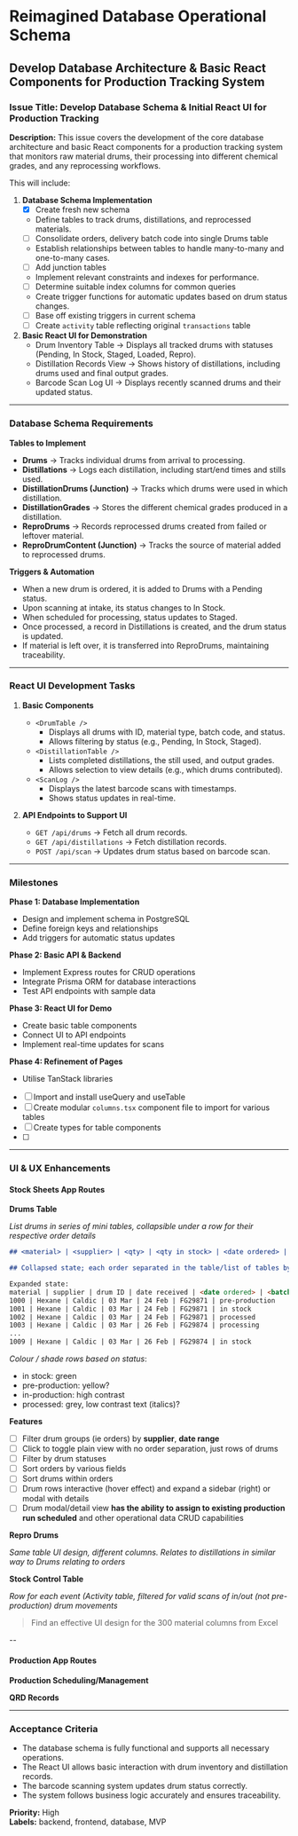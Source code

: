 # Reimagined Database Operational Schema

## Develop Database Architecture & Basic React Components for Production Tracking System

### Issue Title: Develop Database Schema & Initial React UI for Production Tracking

**Description:**
This issue covers the development of the core database architecture and basic React components for a production tracking system that monitors raw material drums, their processing into different chemical grades, and any reprocessing workflows.

This will include:

1. **Database Schema Implementation**
   - [x] Create fresh new schema
   - Define tables to track drums, distillations, and reprocessed materials.
   - [ ] Consolidate orders, delivery batch code into single Drums table
   - Establish relationships between tables to handle many-to-many and one-to-many cases.
   - [ ] Add junction tables
   - Implement relevant constraints and indexes for performance.
   - [ ] Determine suitable index columns for common queries
   - Create trigger functions for automatic updates based on drum status changes.
   - [ ] Base off existing triggers in current schema
   - [ ] Create `activity` table reflecting original `transactions` table
2. **Basic React UI for Demonstration**
   - Drum Inventory Table → Displays all tracked drums with statuses (Pending, In Stock, Staged, Loaded, Repro).
   - Distillation Records View → Shows history of distillations, including drums used and final output grades.
   - Barcode Scan Log UI → Displays recently scanned drums and their updated status.

---

### Database Schema Requirements

**Tables to Implement**

- **Drums** → Tracks individual drums from arrival to processing.
- **Distillations** → Logs each distillation, including start/end times and stills used.
- **DistillationDrums (Junction)** → Tracks which drums were used in which distillation.
- **DistillationGrades** → Stores the different chemical grades produced in a distillation.
- **ReproDrums** → Records reprocessed drums created from failed or leftover material.
- **ReproDrumContent (Junction)** → Tracks the source of material added to reprocessed drums.

**Triggers & Automation**

- When a new drum is ordered, it is added to Drums with a Pending status.
- Upon scanning at intake, its status changes to In Stock.
- When scheduled for processing, status updates to Staged.
- Once processed, a record in Distillations is created, and the drum status is updated.
- If material is left over, it is transferred into ReproDrums, maintaining traceability.

---

### React UI Development Tasks

1. **Basic Components**

   - `<DrumTable />`
     - Displays all drums with ID, material type, batch code, and status.
     - Allows filtering by status (e.g., Pending, In Stock, Staged).
   - `<DistillationTable />`
     - Lists completed distillations, the still used, and output grades.
     - Allows selection to view details (e.g., which drums contributed).
   - `<ScanLog />`
     - Displays the latest barcode scans with timestamps.
     - Shows status updates in real-time.

2. **API Endpoints to Support UI**
   - `GET /api/drums` → Fetch all drum records.
   - `GET /api/distillations` → Fetch distillation records.
   - `POST /api/scan` → Updates drum status based on barcode scan.

---

### Milestones

**Phase 1: Database Implementation**

- Design and implement schema in PostgreSQL
- Define foreign keys and relationships
- Add triggers for automatic status updates

**Phase 2: Basic API & Backend**

- Implement Express routes for CRUD operations
- Integrate Prisma ORM for database interactions
- Test API endpoints with sample data

**Phase 3: React UI for Demo**

- Create basic table components
- Connect UI to API endpoints
- Implement real-time updates for scans

**Phase 4: Refinement of Pages**

- Utilise TanStack libraries
- [ ] Import and install useQuery and useTable
- [ ] Create modular `columns.tsx` component file to import for various tables
- [ ] Create types for table components
- [ ]

---

### UI & UX Enhancements

#### Stock Sheets App Routes

**Drums Table**

_List drums in series of mini tables, collapsible under a row for their respective order details_

```md
## <material> | <supplier> | <qty> | <qty in stock> | <date ordered> | <batch code> | <status>

## Collapsed state; each order separated in the table/list of tables by gap

Expanded state:
material | supplier | drum ID | date received | <date ordered> | <batch code> | <status>
1000 | Hexane | Caldic | 03 Mar | 24 Feb | FG29871 | pre-production
1001 | Hexane | Caldic | 03 Mar | 24 Feb | FG29871 | in stock
1002 | Hexane | Caldic | 03 Mar | 24 Feb | FG29871 | processed
1003 | Hexane | Caldic | 03 Mar | 26 Feb | FG29874 | processing
...
1009 | Hexane | Caldic | 03 Mar | 26 Feb | FG29874 | in stock
```

_Colour / shade rows based on status_:

- in stock: green
- pre-production: yellow?
- in-production: high contrast
- processed: grey, low contrast text (italics)?

**Features**

- [ ] Filter drum groups (ie orders) by **supplier**, **date range**
- [ ] Click to toggle plain view with no order separation, just rows of drums
- [ ] Filter by drum statuses
- [ ] Sort orders by various fields
- [ ] Sort drums within orders
- [ ] Drum rows interactive (hover effect) and expand a sidebar (right) or modal with details
- [ ] Drum modal/detail view **has the ability to assign to existing production run scheduled** and other operational data CRUD capabilities

**Repro Drums**

_Same table UI design, different columns. Relates to distillations in similar way to Drums relating to orders_

**Stock Control Table**

_Row for each event (Activity table, filtered for valid scans of in/out (not pre-production) drum movements_

> Find an effective UI design for the 300 material columns from Excel

--

#### Production App Routes

**Production Scheduling/Management**

**QRD Records**

---

### Acceptance Criteria

- The database schema is fully functional and supports all necessary operations.
- The React UI allows basic interaction with drum inventory and distillation records.
- The barcode scanning system updates drum status correctly.
- The system follows business logic accurately and ensures traceability.

**Priority:** High  
**Labels:** backend, frontend, database, MVP
